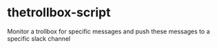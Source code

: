 # thetrollbox-script
Monitor a trollbox for specific messages and push these messages to a specific slack channel
